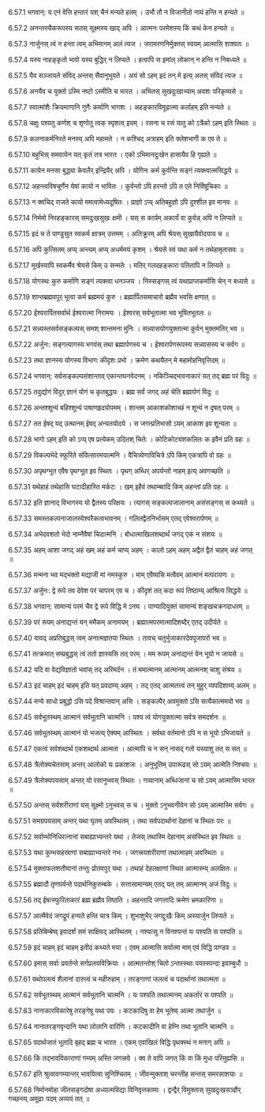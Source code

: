 6.57.1
भगवान्:
य एनं वेत्ति हन्तारं यश् चैनं मन्यते हतम् ।
उभौ तौ न विजानीतो नायं हन्ति न हन्यते ॥


6.57.2
अनन्तस्यैकरूपस्य सतस् सूक्ष्मस्य खाद् अपि ।
आत्मनः परमेशस्य किं कथं केन हन्यते ॥


6.57.3
नार्जुनस् त्वं न हन्ता त्वम् अभिमानम् अलं त्यज ।
जरामरणनिर्मुक्तस् स्वयम् आत्मासि शाश्वतः ॥


6.57.4
यस्य नाहङ्कृतो भावो यस्य बुद्धिर् न लिप्यते ।
हत्वापि स इमांल् लोकान् न हन्ति न निबध्यते ॥


6.57.5
यैव सञ्जायते संविद् अन्तस् सैवानुभूयते ।
अयं सो ऽहम् इदं तन् मे इत्य् अतस् संविदं त्यज ॥


6.57.6
अनयैव च युक्तो ऽस्मि नष्टो ऽस्मीति च भारत ।
अभितस् सुखदुःखाभ्याम् अवशः परिकृष्यसे ॥


6.57.7
स्वात्मांशैः क्रियमाणानि गुणैः कर्माणि भागशः ।
अहङ्कारविमूढात्मा कर्ताहम् इति मन्यते ॥


6.57.8
चक्षुः पश्यतु कर्णश् च शृणोतु त्वक् स्पृशत्व् इयम् ।
रसना च रसं यातु को ऽत्रैको ऽहम् इति स्थितः ॥


6.57.9
कलनाकर्मनिरते मनस्य् अपि महामते ।
न कश्चिद् अत्राहम् इति क्लेशभागी क एव ते ॥


6.57.10
बहुभिस् समवायेन यत् कृतं तत्र भारत ।
एको ऽभिमानदुःखेन हासायैव हि गृह्यते ॥


6.57.11
कायेन मनसा बुद्ध्या केवलैर् इन्द्रियैर् अपि ।
योगिनः कर्म कुर्वन्ति सङ्गं त्यक्त्वात्मसिद्धये ॥


6.57.12
अहन्त्वविषचूर्णेन येषां कायो न भावितः ।
कुर्वन्तो ऽपि हरन्तो ऽपि त एते निर्विषूचिकाः ॥


6.57.13
न क्वचिद् राजते कायो ममत्वामेध्यदूषितः ।
प्राज्ञो ऽप्य् अतिबहुज्ञो ऽपि दुश्शील इव मानवः ॥


6.57.14
निर्ममो निरहङ्कारस् समदुःखसुखः क्षमी ।
यस् स कार्यम् अकार्यं वा कुर्वन्न् अपि न लिप्यते ॥


6.57.15
इदं च ते पाण्डुसुत स्वकर्म क्षात्रम् उत्तमम् ।
अतिक्रूरम् अपि श्रेयस् सुखायैवोदयाय च ॥


6.57.16
अपि कुत्सितम् अप्य् अन्त्यम् अप्य् अधर्ममयं कृशम् ।
श्रेयसे स्वं यथा कर्म न तथेहामृतासवः ॥


6.57.17
मूर्खस्यापि स्वकर्मैव श्रेयसे किम् उ सन्मतेः ।
मतिर् गलदहङ्कारा पतितापि न लिप्यते ॥


6.57.18
योगस्थः कुरु कर्माणि सङ्गं त्यक्त्वा धनञ्जय ।
निस्सङ्गस् त्वं यथाप्राप्तकर्मासि चेन् न बध्यसे ॥


6.57.19
शान्तब्रह्मवपुर् भूत्वा कर्म ब्रह्ममयं कुरु ।
ब्रह्मार्पितसमाचारो ब्रह्मैव भवसि क्षणात् ॥


6.57.20
ईश्वरार्पितसर्वार्थ ईश्वरात्मा निरामयः ।
ईश्वरस् सर्वभूतात्मा भव भूषितभूतलः ॥


6.57.21
सन्न्यस्तसर्वसङ्कल्पस् समश् शान्तमना मुनिः ।
सन्न्यासयोगयुक्तात्मा कुर्वन् मुक्तमतिर् भव ॥


6.57.22
अर्जुनः:
सङ्गत्यागस्य भगवंस् तथा ब्रह्मार्पणस्य च ।
ईश्वरार्पणरूपस्य सन्न्यासस्य च सर्वग ॥


6.57.23
तथा ज्ञानस्य योगस्य विभागः कीदृशः प्रभो ।
क्रमेण कथयैतन् मे महामोहनिवृत्तिदम् ॥


6.57.24
भगवान्:
सर्वसङ्कल्पसंशान्ताव् एकान्तघनवेदनम् ।
नकिञ्चिद्भावनाकारं यत् तद् ब्रह्म परं विदुः ॥


6.57.25
तदुद्योगं विदुर् ज्ञानं योगं च कृतबुद्धयः ।
ब्रह्म सर्वं जगद् अहं चेति ब्रह्मार्पणं विदुः ॥


6.57.26
अन्तश्शून्यं बहिश्शून्यं पाषाणहृदयोपमम् ।
शान्तम् आकाशकोशाच्छं न शून्यं न दृषत् परम् ॥


6.57.27
तत ईषद् यद् उत्थानम् ईषद् अन्यतयोदये ।
स जगत्प्रतिभासो ऽयम् आकाश इव शून्यता ॥


6.57.28
भागो ऽहम् इति को ऽप्य् एष प्रत्येकम् उदितश् चितेः ।
कोटिकोट्यंशकलितः क इवैनं प्रति ग्रहः ॥


6.57.29
विकल्पभेदे स्फुरिते संवित्सारमयात्मनि ।
वैचित्र्येणाविचित्रे ऽपि किम् एकत्रापि वो ग्रहः ॥


6.57.30
अपृथग्भूत एवैष पृथग्भूत इव स्थितः ।
पृथग् अब्धिर् अपर्यन्तो नाहम् इत्य् अवगच्छति ॥


6.57.31
यथेहाहं तथेहासि घटादीहास्ति मर्कटः ।
खम् इहैवं तथाम्ब्वादि किम् अहन्तां प्रति ग्रहः ॥


6.57.32
इति ज्ञानाद् विभागस्य यो द्वैतस्य परिक्षयः ।
त्यागस् सङ्कल्पजालानाम् असंसङ्गस् स कथ्यते ॥


6.57.33
समस्तकल्पनाजालस्येश्वरैकत्वभावनम् ।
गलितद्वैतनिर्भासम् एतद् एवेश्वरार्पणम् ॥


6.57.34
अभेदवशतो भेदो नाम्नैवैषां चिदात्मनि ।
बोधात्माखिलशब्दार्थं जगद् एकं न संशयः ॥


6.57.35
अहम् आशा जगद् अहं खम् अहं कर्म चाप्य् अहम् ।
कालो ऽहम् अहम् अद्वैतं द्वैतं चाहम् अहं जगत् ॥


6.57.36
मन्मना भव मद्भक्तो मद्याजी मां नमस्कुरु ।
माम् एवैष्यसि मत्वैवम् आत्मानं मत्परायणः ॥


6.57.37
अर्जुनः:
द्वे रूपे तव देवेश परं चापरम् एव च ।
कीदृशं तत् कदा रूपं तिष्ठाम्य् आश्रित्य सिद्धये ॥


6.57.38
भगवान्:
सामान्यं परमं चैव द्वे रूपे विद्धि मे ऽनघ ।
पाण्यादियुक्तं सामान्यं शङ्खचक्रगदाधरम् ॥


6.57.39
परं रूपम् अनाद्यन्तं यन् ममैकम् अनामयम् ।
ब्रह्मात्मपरमात्मादिशब्दैर् एतद् उदीर्यते ॥


6.57.40
यावद् अप्रतिबुद्धस् त्वम् अनात्मज्ञतया स्थितः ।
तावच् चतुर्भुजाकारदेवपूजापरो भव ॥


6.57.41
तत्क्रमात् सम्प्रबुद्धस् त्वं ततो ज्ञास्यसि तत् परम् ।
मम रूपम् अनाद्यन्तं येन भूयो न जायसे ॥


6.57.42
यदि वा वेद्यविज्ञातो भवांस् तद् अरिमर्दन ।
तं ममात्मानम् आत्मानम् आत्मनश् चाशु संश्रय ॥


6.57.43
इदं चाहम् इदं चाहम् इति यत् प्रवदाम्य् अहम् ।
तद् एतद् आत्मतत्त्वं तन् मुहुर् व्यपदिशाम्य् अलम् ॥


6.57.44
मन्ये साधो प्रबुद्धो ऽसि पदे विश्रान्तवान् असि ।
सङ्कल्पैर् अवमुक्तो ऽसि सत्यैकात्ममयो भव ॥


6.57.45
सर्वभूतस्थम् आत्मानं सर्वभूतानि चात्मनि ।
पश्य त्वं योगयुक्तात्मा सर्वत्र समदर्शनः ॥


6.57.46
सर्वभूतस्थम् आत्मानं यो भजत्य् ऐक्यम् आस्थितः ।
सर्वथा वर्तमानो ऽपि न स भूयो ऽभिजायते ॥


6.57.47
एकत्वं सर्वशब्दार्थ एकशब्दार्थ आत्मता ।
आत्मापि च न सन् नासद् गतो यस्याशु तत् स सत् ॥


6.57.48
त्रैलोक्यचेतसाम् अन्तर् आलोको यः प्रकाशजः ।
अनुभूतिम् उपारूढस् सो ऽयम् आत्मेति निश्चयः ॥


6.57.49
त्रैलोक्यपयसाम् अन्तर् यो रसानुभवस् स्थितः ।
गव्यानाम् अब्धिजानां च सो ऽयम् आत्मास्मि भारत ॥


6.57.50
अन्तस् सर्वशरीराणां यस् सूक्ष्मो ऽनुभवस् स च ।
मुक्तो ऽनुभवनीयेन सो ऽयम् आत्मास्मि सर्वगः ॥


6.57.51
समग्रपयसाम् अन्तर् यथा घृतम् अवस्थितम् ।
तथा सर्वपदार्थानां देहानां च स्थितः परः ॥


6.57.52
सर्वाम्भोनिधिरत्नानां सबाह्याभ्यन्तरे यथा ।
तेजस् तथास्मि देहानाम् असंस्थित इव स्थितः ॥


6.57.53
यथा कुम्भसहस्राणां सबाह्याभ्यन्तरे नभः ।
जगत्त्रयशरीराणां तथात्माहम् अवस्थितः ॥


6.57.54
मुक्ताफलशतौघानां तन्तुः प्रोतवपुर् यथा ।
तथाहं देहलक्षाणां स्थित आत्मास्म्य् अलक्षितः ॥


6.57.55
ब्रह्मादौ तृणपर्यन्ते पदार्थनिकुरुम्बके ।
सत्तासामान्यम् एतद् यत् तम् आत्मानम् अजं विदुः ॥


6.57.56
तद् ईषत्स्फुरिताकारं ब्रह्म ब्रह्मैव तिष्ठति ।
अहन्तादि जगत्तादि क्रमेण भ्रमकारिणा ॥


6.57.57
आत्मैवेदं जगद्रूपं हन्यते हन्ति चात्र किम् ।
शुभाशुभैर् जगद्दुःखैः किम् अस्यार्जुन लिप्यते ॥


6.57.58
प्रतिबिम्बेष्व् इवादर्शं समं साक्षिवद् आस्थितम् ।
नश्यत्सु न विनश्यन्तं यः पश्यति स पश्यति ॥


6.57.59
इदं चाहम् इदं चाहम् इतीदं कथ्यते मया ।
एवम् आत्मासि सर्वात्मा माम् एवं विद्धि पाण्डव ॥


6.57.60
इमास् सर्वाः प्रवर्तन्ते सर्गप्रलयविक्रियाः ।
आत्मतन्तोश् चितो ऽन्तस्स्थाः पयस्स्पन्दा इवाम्बुधौ ॥


6.57.61
यथोपलत्वं शैलानां दारुत्वं च महीरुहाम् ।
तरङ्गाणां जलत्वं च पदार्थानां तथात्मता ॥


6.57.62
सर्वभूतस्थम् आत्मानं सर्वभूतानि चात्मनि ।
यः पश्यति तथात्मानम् अकर्तारं स पश्यति ॥


6.57.63
नानाकारविकारेषु तरङ्गेषु यथा पयः ।
कटकादिषु वा हेम भूतेष्व् आत्मा तथार्जुन ॥


6.57.64
नानातरङ्गवृन्दानि यथा लोलानि वारिणि ।
कटकादीनि वा हेम्नि तथा भूतानि चात्मनि ॥


6.57.65
पदार्थजातं भूतादि बृहद् ब्रह्म च भारत ।
एकम् एवाखिलं विद्धि पृथक्स्थं न मनाग् अपि ॥


6.57.66
किं तद्भावविकाराणां गम्यम् अस्ति जगत्त्रये ।
क्व ते वापि जगत् किं वा किं मुधा परिमुह्यसि ॥


6.57.67
इति श्रुत्वावगम्यान्तर् भावयित्वा सुनिश्चितम् ।
जीवन्मुक्ताश् चरन्तीह सन्तस् समरसाशयाः ॥


6.57.68
निर्मानमोहा जीतसङ्गदोषा अध्यात्मविद्या विनिवृत्तकामाः ।
द्वन्द्वैर् विमुक्तास् सुखदुःखसञ्ज्ञैर् गच्छन्त्य् अमूढाः पदम् अव्ययं तत् ॥

